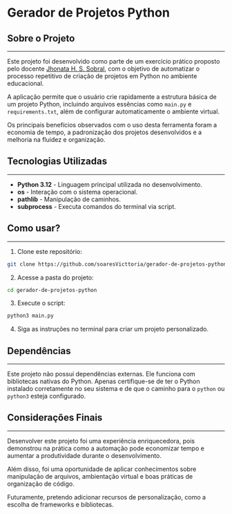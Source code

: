 # Gerador de Projetos Python

## Sobre o Projeto

---

Este projeto foi desenvolvido como parte de um exercício prático proposto pelo docente [Jhonata H. S. Sobral](https://github.com/sobraljhonata?tab=repositories), com o objetivo de automatizar o processo repetitivo de criação de projetos em Python no ambiente educacional.

A aplicação permite que o usuário crie rapidamente a estrutura básica de um projeto Python, incluindo arquivos essências como `main.py` e `requirements.txt`, além de configurar automaticamente o ambiente virtual.

Os principais benefícios observados com o uso desta ferramenta foram a economia de tempo, a padronização dos projetos desenvolvidos e a melhoria na fluidez e organização.

## Tecnologias Utilizadas

---

- **Python 3.12** - Linguagem principal utilizada no desenvolvimento.
- **os** - Interação com o sistema operacional.
- **pathlib** - Manipulação de caminhos.
- **subprocess** - Executa comandos do terminal via script.

## Como usar?

---

1. Clone este repositório:

```bash
git clone https://github.com/soaresVicttoria/gerador-de-projetos-python.git
```

2. Acesse a pasta do projeto:

```bash
cd gerador-de-projetos-python
```

3. Execute o script:

```bash
python3 main.py
```

4. Siga as instruções no terminal para criar um projeto personalizado.

## Dependências

---

Este projeto não possui dependências externas. Ele funciona com bibliotecas nativas do Python. Apenas certifique-se de ter o Python instalado corretamente no seu sistema e de que o caminho para o `python` ou `python3` esteja configurado.

## Considerações Finais

---

Desenvolver este projeto foi uma experiência enriquecedora, pois demonstrou na prática como a automação pode economizar tempo e aumentar a produtividade durante o desenvolvimento.

Além disso, foi uma oportunidade de aplicar conhecimentos sobre manipulação de arquivos, ambientação virtual e boas práticas de organização de código.

Futuramente, pretendo adicionar recursos de personalização, como a escolha de frameworks e bibliotecas.
